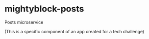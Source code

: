 # mightyblock-posts

Posts microservice

(This is a specific component of an app created for a tech challenge)

